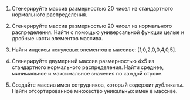 1) Сгенерируйте массив размерностью 20 чисел из стандартного нормального распределения.

2) Сгенерируйте массив размерностью 20 чисел из нормального распределения. Найти с помощью универсальной функции целые и дробные части элементов массива.

3) Найти индексы ненулевых элементов в массиве: [1,0,2,0,0,4,0,5].

4) Сгенерируйте двумерный массив размерностью 4х5 из стандартного нормального распределения. Найти среднее, минимальное и максимальное значения по каждой строке.

5) Создайте массив имен сотрудников, который содержит дубликаты. Найти отсортированное множество уникальных имен в массиве.